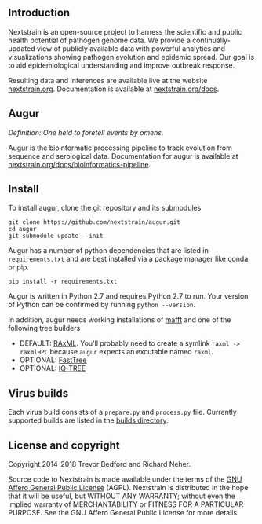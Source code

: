## Introduction

Nextstrain is an open-source project to harness the scientific and public health potential of pathogen genome data. We provide a continually-updated view of publicly available data with powerful analytics and visualizations showing pathogen evolution and epidemic spread. Our goal is to aid epidemiological understanding and improve outbreak response.

Resulting data and inferences are available live at the website [nextstrain.org](https://nextstrain.org). Documentation is available at [nextstrain.org/docs](https://nextstrain.org/docs).

## Augur

*Definition: One held to foretell events by omens.*

Augur is the bioinformatic processing pipeline to track evolution from sequence and serological data. Documentation for augur is available at [nextstrain.org/docs/bioinformatics-pipeline](https://nextstrain.org/docs/bioinformatics-pipeline).

## Install

To install augur, clone the git repository and its submodules

```
git clone https://github.com/nextstrain/augur.git
cd augur
git submodule update --init
```

Augur has a number of python dependencies that are listed in `requirements.txt` and are best installed via a package manager like conda or pip.

```
pip install -r requirements.txt
```

Augur is written in Python 2.7 and requires Python 2.7 to run. Your version of Python can be confirmed by running `python --version`.

In addition, augur needs working installations of [mafft](https://mafft.cbrc.jp/alignment/software/) and one of the following tree builders

* DEFAULT: [RAxML](https://sco.h-its.org/exelixis/web/software/raxml/index.html). You'll probably need to create a symlink `raxml -> raxmlHPC` because `augur` expects an excutable named `raxml`.
* OPTIONAL: [FastTree](http://www.microbesonline.org/fasttree/)
* OPTIONAL: [IQ-TREE](http://www.iqtree.org/)


## Virus builds

Each virus build consists of a `prepare.py` and `process.py` file. Currently supported builds are listed in the [builds directory](builds/).

## License and copyright

Copyright 2014-2018 Trevor Bedford and Richard Neher.

Source code to Nextstrain is made available under the terms of the [GNU Affero General Public License](LICENSE.txt) (AGPL). Nextstrain is distributed in the hope that it will be useful, but WITHOUT ANY WARRANTY; without even the implied warranty of MERCHANTABILITY or FITNESS FOR A PARTICULAR PURPOSE.  See the GNU Affero General Public License for more details.
